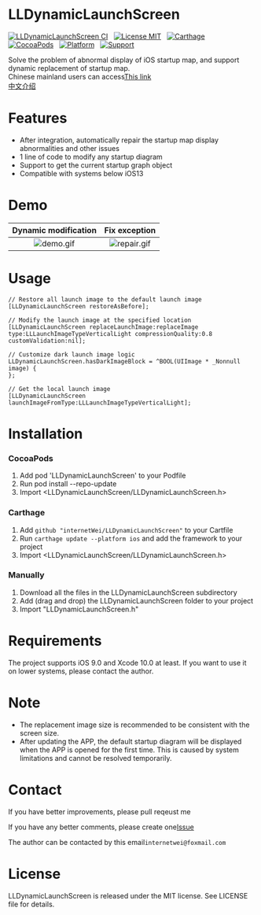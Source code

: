 LLDynamicLaunchScreen
==============
[![LLDynamicLaunchScreen CI](https://github.com/internetWei/LLDynamicLaunchScreen/workflows/LLDynamicLaunchScreen%20CI/badge.svg)](https://github.com/internetWei/LLDynamicLaunchScreen/actions)&nbsp;&nbsp; [![License MIT](https://img.shields.io/badge/license-MIT-green.svg?style=flat)](https://github.com/internetWei/llDark/blob/master/LICENSE)&nbsp;&nbsp; [![Carthage](https://img.shields.io/badge/Carthage-compatible-blue)](https://github.com/Carthage/Carthage)&nbsp; &nbsp;[![CocoaPods](https://img.shields.io/badge/pod-0.2.0-blue)](http://cocoapods.org/pods/LLDark)&nbsp;&nbsp; [![Platform](https://img.shields.io/badge/platform-ios-lightgrey)](https://www.apple.com/nl/ios)&nbsp;&nbsp; [![Support](https://img.shields.io/badge/support-iOS%209%2B-blue)](https://www.apple.com/nl/ios)

Solve the problem of abnormal display of iOS startup map, and support dynamic replacement of startup map.<br>
Chinese mainland users can access[This link](https://gitee.com/internetWei/lldynamic-launch-screen)<br>
[中文介绍](https://github.com/internetWei/LLDynamicLaunchScreen/blob/master/README_CN.md)

Features
==============
- After integration, automatically repair the startup map display abnormalities and other issues
- 1 line of code to modify any startup diagram
- Support to get the current startup graph object
- Compatible with systems below iOS13

Demo
==============
| Dynamic modification  | Fix exception |
| :-------------: | :-------------: |
| ![demo.gif](https://github.com/internetWei/LLDynamicLaunchScreen/blob/master/Resources/demo.gif)  | ![repair.gif](https://github.com/internetWei/LLDynamicLaunchScreen/blob/master/Resources/Repair.gif)  |

Usage
==============
```objc
// Restore all launch image to the default launch image
[LLDynamicLaunchScreen restoreAsBefore];

// Modify the launch image at the specified location
[LLDynamicLaunchScreen replaceLaunchImage:replaceImage type:LLLaunchImageTypeVerticalLight compressionQuality:0.8 customValidation:nil];

// Customize dark launch image logic
LLDynamicLaunchScreen.hasDarkImageBlock = ^BOOL(UIImage * _Nonnull image) {
};

// Get the local launch image
[LLDynamicLaunchScreen launchImageFromType:LLLaunchImageTypeVerticalLight];
```

Installation
==============
### CocoaPods
1. Add pod 'LLDynamicLaunchScreen' to your Podfile
2. Run pod install --repo-update
3. Import \<LLDynamicLaunchScreen/LLDynamicLaunchScreen.h\>

### Carthage
1. Add `github "internetWei/LLDynamicLaunchScreen"` to your Cartfile
2. Run `carthage update --platform ios` and add the framework to your project
3. Import \<LLDynamicLaunchScreen/LLDynamicLaunchScreen.h\>

### Manually
1. Download all the files in the LLDynamicLaunchScreen subdirectory
2. Add (drag and drop) the LLDynamicLaunchScreen folder to your project
3. Import "LLDynamicLaunchScreen.h"

Requirements
==============
The project supports iOS 9.0 and Xcode 10.0 at least. If you want to use it on lower systems, please contact the author.

Note
==============
* The replacement image size is recommended to be consistent with the screen size.
* After updating the APP, the default startup diagram will be displayed when the APP is opened for the first time. This is caused by system limitations and cannot be resolved temporarily.

Contact
==============
If you have better improvements, please pull reqeust me

If you have any better comments, please create one[Issue](https://github.com/internetWei/LLDynamicLaunchScreen/issues)

The author can be contacted by this email`internetwei@foxmail.com`

License
==============
LLDynamicLaunchScreen is released under the MIT license. See LICENSE file for details.
